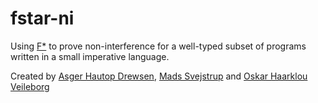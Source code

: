 # fstar-ni

Using [F*](https://fstar-lang.org/) to prove non-interference for a well-typed subset of programs written in a small imperative language.

Created by [Asger Hautop Drewsen](https://github.com/Tyilo/), [Mads Svejstrup](https://github.com/svejstrup) and [Oskar Haarklou Veileborg](https://github.com/BarrensZeppelin)
